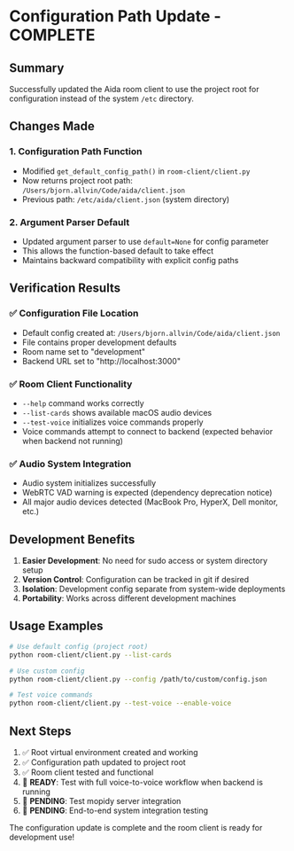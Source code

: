 # Configuration Path Update - COMPLETE

## Summary
Successfully updated the Aida room client to use the project root for configuration instead of the system `/etc` directory.

## Changes Made

### 1. Configuration Path Function
- Modified `get_default_config_path()` in `room-client/client.py`
- Now returns project root path: `/Users/bjorn.allvin/Code/aida/client.json`
- Previous path: `/etc/aida/client.json` (system directory)

### 2. Argument Parser Default
- Updated argument parser to use `default=None` for config parameter
- This allows the function-based default to take effect
- Maintains backward compatibility with explicit config paths

## Verification Results

### ✅ Configuration File Location
- Default config created at: `/Users/bjorn.allvin/Code/aida/client.json`
- File contains proper development defaults
- Room name set to "development"
- Backend URL set to "http://localhost:3000"

### ✅ Room Client Functionality
- `--help` command works correctly
- `--list-cards` shows available macOS audio devices
- `--test-voice` initializes voice commands properly
- Voice commands attempt to connect to backend (expected behavior when backend not running)

### ✅ Audio System Integration
- Audio system initializes successfully
- WebRTC VAD warning is expected (dependency deprecation notice)
- All major audio devices detected (MacBook Pro, HyperX, Dell monitor, etc.)

## Development Benefits

1. **Easier Development**: No need for sudo access or system directory setup
2. **Version Control**: Configuration can be tracked in git if desired
3. **Isolation**: Development config separate from system-wide deployments
4. **Portability**: Works across different development machines

## Usage Examples

```bash
# Use default config (project root)
python room-client/client.py --list-cards

# Use custom config
python room-client/client.py --config /path/to/custom/config.json

# Test voice commands
python room-client/client.py --test-voice --enable-voice
```

## Next Steps

1. ✅ Root virtual environment created and working
2. ✅ Configuration path updated to project root
3. ✅ Room client tested and functional
4. 🔄 **READY**: Test with full voice-to-voice workflow when backend is running
5. 🔄 **PENDING**: Test mopidy server integration
6. 🔄 **PENDING**: End-to-end system integration testing

The configuration update is complete and the room client is ready for development use!
